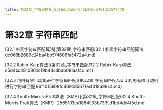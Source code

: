 ```yaml
---
title: 第32章_字符串匹配_6e16db7a0cf642b896db7d1d17577470
---
```


# 第32章 字符串匹配

[32.1 朴素字符串匹配算法](第32章_字符串匹配/32 1 朴素字符串匹配算法 dc069b2689c24ba4bb574686fa6472a4.md)

[32.2 Rabin-Karp算法](第32章_字符串匹配/32 2 Rabin-Karp算法 c5d4bc4810864c19b44ddbab081aaf4c.md)

[32.3 利用有限自动机进行字符串匹配](第32章_字符串匹配/32 3 利用有限自动机进行字符串匹配 96f1015908fc469485b71ecf318a9944.md)

[32.4 Knuth-Morris-Pratt算法（KMP）](第32章_字符串匹配/32 4 Knuth-Morris-Pratt算法（KMP） 2565103ca1884933b7339d1bd4dd4f5d.md)